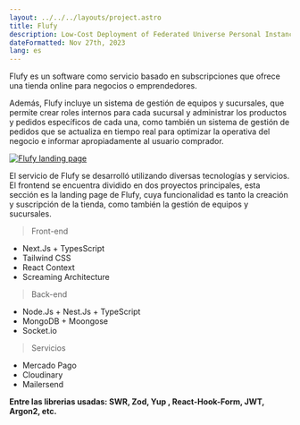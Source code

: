 ```yaml
---
layout: ../../../layouts/project.astro
title: Flufy
description: Low-Cost Deployment of Federated Universe Personal Instances
dateFormatted: Nov 27th, 2023
lang: es
---
```


Flufy es un software como servicio basado en subscripciones que ofrece una tienda online para negocios o emprendedores.

Además, Flufy incluye un sistema de gestión de equipos y sucursales, que permite crear roles internos para cada sucursal y administrar los productos y pedidos específicos de cada una, como también un sistema de gestión de pedidos que se actualiza en tiempo real para optimizar la operativa del negocio e informar apropiadamente al usuario comprador.

<a href="https://flufy.com.ar/" target="_blank" rel="noopener noreferrer">
  <img src="/assets/images/projects/flufy.png" alt="Flufy landing page " class="rounded-lg" />
</a>

El servicio de Flufy se desarrolló utilizando diversas tecnologías y servicios. El frontend se encuentra dividido en dos proyectos principales, esta sección es la landing page de Flufy, cuya funcionalidad es tanto la creación y suscripción de la tienda, como también la gestión de equipos y sucursales.

> Front-end

- Next.Js + TypesScript
- Tailwind CSS
- React Context
- Screaming Architecture

> Back-end

- Node.Js + Nest.Js + TypeScript
- MongoDB + Moongose
- Socket.io

> Servicios

- Mercado Pago
- Cloudinary
- Mailersend

**Entre las librerias usadas: SWR, Zod, Yup , React-Hook-Form, JWT, Argon2, etc.**
